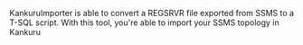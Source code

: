 KankuruImporter is able to convert a REGSRVR file exported from SSMS to a T-SQL script.
With this tool, you're able to import your SSMS topology in Kankuru